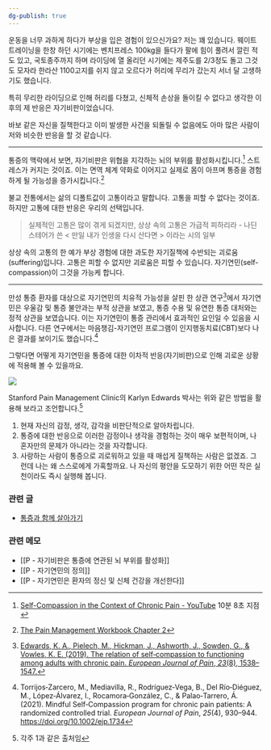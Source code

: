 ```yaml
---
dg-publish: true
---
```

운동을 너무 과하게 하다가 부상을 입은 경험이 있으신가요? 저는 꽤 있습니다. 웨이트 트레이닝을 한창 하던 시기에는 벤치프레스 100kg을 들다가 팔에 힘이 풀려서 깔린 적도 있고, 국토종주까지 하며 라이딩에 열 올리던 시기에는 제주도를 2/3정도 돌고 그것도 모자라 한라산 1100고지를 쉬지 않고 오르다가 허리에 무리가 갔는지 서너 달 고생하기도 했습니다. 

특히 무리한 라이딩으로 인해 허리를 다쳤고, 신체적 손상을 돌이킬 수 없다고 생각한 이후의 제 반응은 자기비판이었습니다.

바보 같은 자신을 질책한다고 이미 발생한 사건을 되돌릴 수 없음에도 아마 많은 사람이 저와 비슷한 반응을 할 것 같습니다. 

---

통증의 맥락에서 보면, 자기비판은 위협을 지각하는 뇌의 부위를 활성화시킵니다.[^1] 스트레스가 커지는 것이죠. 이는 면역 체계 약화로 이어지고 실제로 몸이 아프며 통증을 경험하게 될 가능성을 증가시킵니다.[^2]

불교 전통에서는 삶의 디폴트값이 고통이라고 말합니다. 고통을 피할 수 없다는 것이죠. 하지만 고통에 대한 반응은 우리의 선택입니다.

>실제적인 고통은 많이 겪게 되겠지만, 상상 속의 고통은 가급적 피하리라 - 나딘 스테어가 쓴 < 만일 내가 인생을 다시 산다면 > 이라는 시의 일부 

상상 속의 고통의 한 예가 부상 경험에 대한 과도한 자기질책에 수반되는 괴로움(suffering)입니다. 고통은 피할 수 없지만 괴로움은 피할 수 있습니다. 자기연민(self-compassion)이 그것을 가능케 합니다.

---

만성 통증 환자를 대상으로 자기연민의 치유적 가능성을 살핀 한 상관 연구[^3]에서 자기연민은 우울감 및 통증 불안과는 부적 상관을 보였고, 통증 수용 및 유연한 통증 대처와는 정적 상관을 보였습니다. 이는 자기연민이 통증 관리에서 효과적인 요인일 수 있음을 시사합니다. 다른 연구에서는 마음챙김-자기연민 프로그램이 인지행동치료(CBT)보다 나은 결과를 보이기도 했습니다.[^4] 

그렇다면 어떻게 자기연민을 통증에 대한 이차적 반응(자기비판)으로 인해 괴로운 상황에 적용해 볼 수 있을까요.

![](https://i.imgur.com/EfwcAuB.png)

Stanford Pain Management Clinic의 Karlyn Edwards 박사는 위와 같은 방법을 활용해 보라고 조언합니다.[^5]

1. 현재 자신의 감정, 생각, 감각을 비판단적으로 알아차립니다.
2. 통증에 대한 반응으로 이러한 감정이나 생각을 경험하는 것이 매우 보편적이며, 나 혼자만의 문제가 아니라는 것을 자각합니다.
3. 사랑하는 사람이 통증으로 괴로워하고 있을 때 매섭게 질책하는 사람은 없겠죠. 그런데 나는 왜 스스로에게 가혹할까요. 나 자신의 평안을 도모하기 위한 어떤 작은 실천이라도 즉시 실행해 봅니다. 

[^1]: [Self-Compassion in the Context of Chronic Pain - YouTube](https://www.youtube.com/watch?v=FijdQfgDGCo) 10분 8초 지점
[^2]: [The Pain Management Workbook Chapter 2](https://slowdive14.tistory.com/1299992)
[^3]: [Edwards, K. A., Pielech, M., Hickman, J., Ashworth, J., Sowden, G., & Vowles, K. E. (2019). The relation of self‐compassion to functioning among adults with chronic pain. _European Journal of Pain_, _23_(8), 1538–1547.](https://self-compassion.org/wp-content/uploads/2019/08/Edwards2019.pdf)
[^4]: Torrijos‐Zarcero, M., Mediavilla, R., Rodríguez‐Vega, B., Del Río‐Diéguez, M., López‐Álvarez, I., Rocamora‐González, C., & Palao‐Tarrero, Á. (2021). Mindful Self‐Compassion program for chronic pain patients: A randomized controlled trial. _European Journal of Pain_, _25_(4), 930–944. https://doi.org/10.1002/ejp.1734
[^5]: 각주 1과 같은 출처임 


### 관련 글
- [통증과 함께 살아가기](https://slowdive14.tistory.com/1299325)

### 관련 메모
- [[P - 자기비판은 통증에 연관된 뇌 부위를 활성화]]
- [[P - 자기연민의 정의]]
- [[P - 자기연민은 환자의 정신 및 신체 건강을 개선한다]]
